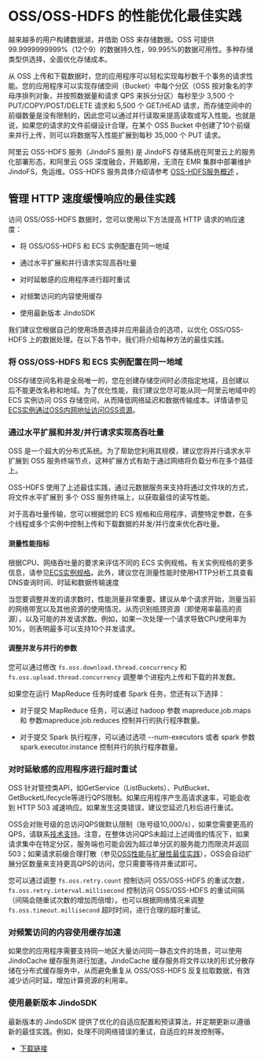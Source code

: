 # OSS/OSS-HDFS 的性能优化最佳实践

越来越多的用户构建数据湖，并借助 OSS 来存储数据。OSS 可提供99.9999999999%（12个9）的数据持久性，99.995%的数据可用性。多种存储类型供选择，全面优化存储成本。

从 OSS 上传和下载数据时，您的应用程序可以轻松实现每秒数千个事务的请求性能。您的应用程序可以实现存储空间（Bucket）中每个分区（OSS 按对象名的字母序排列对象，并按照数据量和请求 QPS 来拆分分区）每秒至少 3,500 个 PUT/COPY/POST/DELETE 请求和 5,500 个 GET/HEAD 请求，而存储空间中的前缀数量是没有限制的，因此您可以通过并行读取来提高读取或写入性能。也就是说，如果您的请求的文件前缀设计合理，在某个 OSS Bucket 中创建了10个前缀来并行上传，则可以将数据写入性能扩展到每秒 35,000 个 PUT 请求。

阿里云 OSS-HDFS 服务（JindoFS 服务) 是 JindoFS 存储系统在阿里云上的服务化部署形态，和阿里云 OSS 深度融合，开箱即用，无须在 EMR 集群中部署维护 JindoFS，免运维。OSS-HDFS 服务具体介绍请参考 [OSS-HDFS服务概述](https://help.aliyun.com/document_detail/405089.htm) 。

## 管理 HTTP 速度缓慢响应的最佳实践

访问 OSS/OSS-HDFS 数据时，您可以使用以下方法提高 HTTP 请求的响应速度：

*   将 OSS/OSS-HDFS 和 ECS 实例配置在同一地域
    
*   通过水平扩展和并行请求实现高吞吐量
    
*   对时延敏感的应用程序进行超时重试
    
*   对频繁访问的内容使用缓存
    
*   使用最新版本 JindoSDK
    

我们建议您根据自己的使用场景选择并应用最适合的选项，以优化 OSS/OSS-HDFS 上的数据处理。在以下各节中，我们将介绍每种方法的最佳实践。

### 将 OSS/OSS-HDFS 和 ECS 实例配置在同一地域

OSS存储空间名称是全局唯一的，您在创建存储空间时必须指定地域，且创建以后不能更改名称和地域。为了优化性能，我们建议您尽可能从同一阿里云地域中的 ECS 实例访问 OSS 存储空间，从而降低网络延迟和数据传输成本。详情请参见[ECS实例通过OSS内网地址访问OSS资源](https://help.aliyun.com/document_detail/39584.htm#concept-39584-zh)。

### 通过水平扩展和并发/并行请求实现高吞吐量

OSS 是一个超大的分布式系统。为了帮助您利用其规模，建议您将并行请求水平扩展到 OSS 服务终端节点，这种扩展方式有助于通过网络将负载分布在多个路径上。

OSS-HDFS 使用了上述最佳实践，通过元数据服务来支持将通过文件块的方式，将文件水平扩展到 多个 OSS 服务终端上，以获取最佳的读写性能。

对于高吞吐量传输，您可以根据您的 ECS 规格和应用程序，调整特定参数，在多个线程或多个实例中控制上传和下载数据的并发/并行度来优化吞吐量。

#### 测量性能指标

根据CPU、网络吞吐量的要求来评估不同的 ECS 实例规格。有关实例规格的更多信息，请参见[ECS实例规格](https://help.aliyun.com/document_detail/25374.htm#section-be7-kzc-o1f)。此外，建议您在测量性能时使用HTTP分析工具查看DNS查询时间、时延和数据传输速度

当您要调整并发的请求数时，性能测量非常重要。建议从单个请求开始，测量当前的网络带宽以及其他资源的使用情况，从而识别瓶颈资源（即使用率最高的资源），以及可能的并发请求数。例如，如果一次处理一个请求导致CPU使用率为10%，则表明最多可以支持10个并发请求。

#### 调整并发与并行的参数

您可以通过修改 `fs.oss.download.thread.concurrency` 和 `fs.oss.upload.thread.concurrency` 调整单个进程内上传和下载的并发数。

如果您在运行 MapReduce 任务时或者 Spark 任务，您还有以下选择：

*   对于提交 MapReduce 任务，可以通过 hadoop 参数 mapreduce.job.maps 和 参数mapreduce.job.reduces 控制并行的执行程序数量。
    
*   对于提交 Spark 执行程序，可以通过选项 --num-executors 或者 spark 参数 spark.executor.instance 控制并行的执行程序数量。
    

### 对时延敏感的应用程序进行超时重试

OSS 针对管控类API，如GetService（ListBuckets）、PutBucket、GetBucketLifecycle等进行QPS限制。如果应用程序产生高请求速率，可能会收到 HTTP 503 减速响应。如果发生这类错误，建议您延迟几秒后进行重试。

OSS会对账号级的总访问QPS做默认限制（账号级10,000/s），如果您需要更高的QPS，请联系[技术支持](https://selfservice.console.aliyun.com/ticket/createIndex)。注意，在整体访问QPS未超过上述阈值的情况下，如果请求集中在特定分区，服务端也可能会因为超过单分区的服务能力而限流并返回503；如果请求前缀合理打散（参见[OSS性能与扩展性最佳实践](https://help.aliyun.com/document_detail/64945.htm#concept-xtt-pln-vdb)），OSS会自动扩展分区数量来支持更高QPS的访问，您只需要等待并重试即可。

您可以通过调整 `fs.oss.retry.count` 控制访问 OSS/OSS-HDFS 的重试次数，`fs.oss.retry.interval.millisecond` 控制访问 OSS/OSS-HDFS 的重试间隔（间隔会随重试次数的增加而倍增）。也可以根据网络情况来调整 `fs.oss.timeout.millisecond` 超时时间，进行合理的超时重试。

### 对频繁访问的内容使用缓存加速

如果您的应用程序需要支持同一地区大量访问同一静态文件的场景，可以使用 JindoCache 缓存服务进行加速。JindoCache 缓存服务将文件以块的形式分散存储在分布式缓存服务中，从而避免重复从 OSS/OSS-HDFS 反复拉取数据，有效减少访问时延，增加计算资源的利用率。

### 使用最新版本 JindoSDK

最新版本的 JindoSDK 提供了优化的自适应配置和预读算法，并定期更新以遵循新的最佳实践。例如，处理不同网络错误的重试，自适应的并发控制等。

* [下载链接](../../jindosdk/jindosdk_download.md)